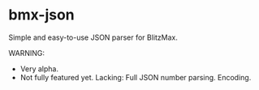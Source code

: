 bmx-json
========

Simple and easy-to-use JSON parser for BlitzMax.

WARNING: 
  * Very alpha.
  * Not fully featured yet.
    Lacking: Full JSON number parsing. Encoding.
